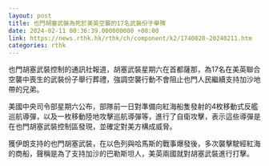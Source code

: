 ```yaml
---
layout: post
title: 也門胡塞武裝為死於美英空襲的17名武裝份子舉殯
date: 2024-02-11 00:36:39.000000000 +08:00
link: https://news.rthk.hk/rthk/ch/component/k2/1740020-20240211.htm
categories: rthk
---
```


也門胡塞武裝控制的通訊社報道，胡塞武裝星期六在首都薩那，為17名在美英聯合空襲中喪生的武裝份子舉行葬禮，強調空襲行動不會阻止也門人民繼續支持加沙地帶的兄弟。

美國中央司令部星期六公布，部隊前一日對準備向紅海船隻發射的4枚移動式反艦巡航導彈，以及一枚移動陸地攻擊巡航導彈等，進行了自衛攻擊，表示這些導彈是在也門胡塞武裝控制區發現，並確定對美方構成威脅。

獲伊朗支持的也門胡塞武裝，在以色列與哈馬斯的戰事爆發後，多次襲擊駛經紅海的商船，聲稱是為了支持加沙的巴勒斯坦人，美英兩國就對胡塞武裝進行打擊。
